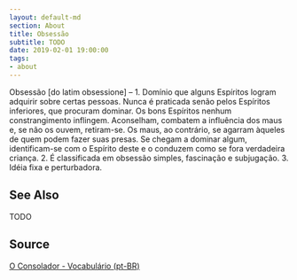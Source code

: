```yaml
---
layout: default-md
section: About
title: Obsessão
subtitle: TODO
date: 2019-02-01 19:00:00
tags:
- about
---
```


Obsessão [do latim obsessione] – 1. Domínio que alguns Espíritos logram adquirir sobre certas pessoas. Nunca é praticada senão pelos Espíritos inferiores, que procuram dominar. Os bons Espíritos nenhum constrangimento inflingem. Aconselham, combatem a influência dos maus e, se não os ouvem, retiram-se. Os maus, ao contrário, se agarram àqueles de quem podem fazer suas presas. Se chegam a dominar algum, identificam-se com o Espírito deste e o conduzem como se fora verdadeira criança. 2. É classificada em obsessão simples, fascinação e subjugação. 3. Idéia fixa e perturbadora.

## See Also
TODO

## Source
[O Consolador - Vocabulário (pt-BR)](http://www.oconsolador.com.br/linkfixo/vocabulario/principal.html)
